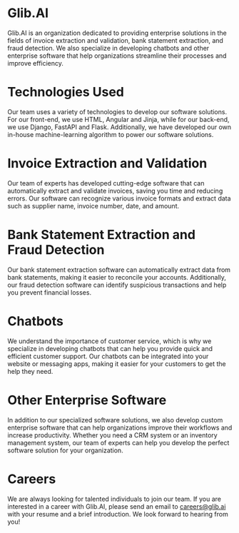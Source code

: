 # Glib.AI

Glib.AI is an organization dedicated to providing enterprise solutions in the fields of invoice extraction and validation, bank statement extraction, and fraud detection. We also specialize in developing chatbots and other enterprise software that help organizations streamline their processes and improve efficiency.

# Technologies Used
Our team uses a variety of technologies to develop our software solutions. For our front-end, we use HTML, Angular and Jinja, while for our back-end, we use Django, FastAPI and Flask. Additionally, we have developed our own in-house machine-learning algorithm to power our software solutions.

# Invoice Extraction and Validation
Our team of experts has developed cutting-edge software that can automatically extract and validate invoices, saving you time and reducing errors. Our software can recognize various invoice formats and extract data such as supplier name, invoice number, date, and amount.

# Bank Statement Extraction and Fraud Detection
Our bank statement extraction software can automatically extract data from bank statements, making it easier to reconcile your accounts. Additionally, our fraud detection software can identify suspicious transactions and help you prevent financial losses.

# Chatbots
We understand the importance of customer service, which is why we specialize in developing chatbots that can help you provide quick and efficient customer support. Our chatbots can be integrated into your website or messaging apps, making it easier for your customers to get the help they need.

# Other Enterprise Software
In addition to our specialized software solutions, we also develop custom enterprise software that can help organizations improve their workflows and increase productivity. Whether you need a CRM system or an inventory management system, our team of experts can help you develop the perfect software solution for your organization.

# Careers
We are always looking for talented individuals to join our team. If you are interested in a career with Glib.AI, please send an email to careers@glib.ai with your resume and a brief introduction. We look forward to hearing from you!
